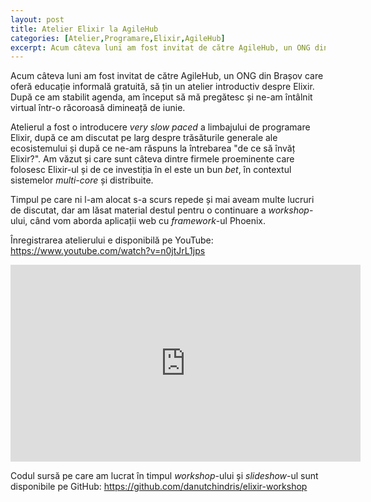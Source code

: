 ```yaml
---
layout: post
title: Atelier Elixir la AgileHub
categories: [Atelier,Programare,Elixir,AgileHub]
excerpt: Acum câteva luni am fost invitat de către AgileHub, un ONG din Brașov care oferă educație informală gratuită, să țin un atelier introductiv despre Elixir.
---
```


Acum câteva luni am fost invitat de către AgileHub, un ONG din Brașov care oferă educație informală gratuită, să țin un atelier introductiv despre Elixir. După ce am stabilit agenda, am început să mă pregătesc și ne-am întâlnit virtual într-o răcoroasă dimineață de iunie.

Atelierul a fost o introducere *very slow paced* a limbajului de programare Elixir, după ce am discutat pe larg despre trăsăturile generale ale ecosistemului și după ce ne-am răspuns la întrebarea "de ce să învăț Elixir?". Am văzut și care sunt câteva dintre firmele proeminente care folosesc Elixir-ul și de ce investiția în el este un bun *bet*, în contextul sistemelor *multi-core* și distribuite.

Timpul pe care ni l-am alocat s-a scurs repede și mai aveam multe lucruri de discutat, dar am lăsat material destul pentru o continuare a *workshop*-ului, când vom aborda aplicații web cu *framework*-ul Phoenix.

Înregistrarea atelierului e disponibilă pe YouTube: https://www.youtube.com/watch?v=n0jtJrL1jps

<iframe width="560" height="315" src="https://www.youtube.com/embed/n0jtJrL1jps" frameborder="0" allow="accelerometer; autoplay; encrypted-media; gyroscope; picture-in-picture" allowfullscreen></iframe>

Codul sursă pe care am lucrat în timpul *workshop*-ului și *slideshow*-ul sunt disponibile pe GitHub: https://github.com/danutchindris/elixir-workshop
